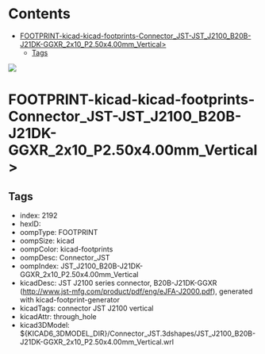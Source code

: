 



Contents
========

* [FOOTPRINT-kicad-kicad-footprints-Connector_JST-JST_J2100_B20B-J21DK-GGXR_2x10_P2.50x4.00mm_Vertical>](#footprint-kicad-kicad-footprints-connector_jst-jst_j2100_b20b-j21dk-ggxr_2x10_p250x400mm_vertical)
	* [Tags](#tags)
  
![][im]
# FOOTPRINT-kicad-kicad-footprints-Connector_JST-JST_J2100_B20B-J21DK-GGXR_2x10_P2.50x4.00mm_Vertical>

## Tags

- index: 2192
- hexID: 
- oompType: FOOTPRINT
- oompSize: kicad
- oompColor: kicad-footprints
- oompDesc: Connector_JST
- oompIndex: JST_J2100_B20B-J21DK-GGXR_2x10_P2.50x4.00mm_Vertical
- kicadDesc: JST J2100 series connector, B20B-J21DK-GGXR (http://www.jst-mfg.com/product/pdf/eng/eJFA-J2000.pdf), generated with kicad-footprint-generator
- kicadTags: connector JST J2100 vertical
- kicadAttr: through_hole
- kicad3DModel: ${KICAD6_3DMODEL_DIR}/Connector_JST.3dshapes/JST_J2100_B20B-J21DK-GGXR_2x10_P2.50x4.00mm_Vertical.wrl



[im]: image.png
